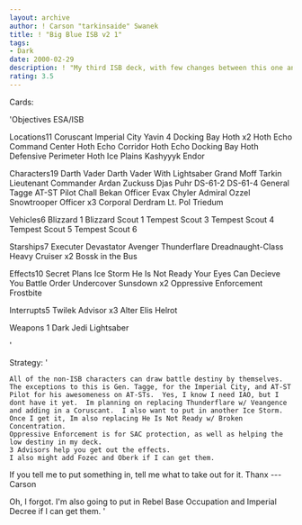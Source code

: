 ```yaml
---
layout: archive
author: ! Carson "tarkinsaide" Swanek
title: ! "Big Blue ISB v2 1"
tags:
- Dark
date: 2000-02-29
description: ! "My third ISB deck, with few changes between this one and the last."
rating: 3.5
---
```

Cards: 

'Objectives
ESA/ISB

Locations11
Coruscant Imperial City
Yavin 4 Docking Bay
Hoth x2
Hoth Echo Command Center
Hoth Echo Corridor
Hoth Echo Docking Bay
Hoth Defensive Perimeter
Hoth Ice Plains
Kashyyyk
Endor

Characters19
Darth Vader
Darth Vader With Lightsaber
Grand Moff Tarkin
Lieutenant Commander Ardan
Zuckuss
Djas Puhr
DS-61-2
DS-61-4
General Tagge
AT-ST Pilot
Chall Bekan
Officer Evax
Chyler
Admiral Ozzel
Snowtrooper Officer x3
Corporal Derdram
Lt. Pol Triedum

Vehicles6
Blizzard 1
Blizzard Scout 1
Tempest Scout 3
Tempest Scout 4
Tempest Scout 5
Tempest Scout 6

Starships7
Executer
Devastator
Avenger
Thunderflare
Dreadnaught-Class Heavy Cruiser x2
Bossk in the Bus

Effects10
Secret Plans
Ice Storm
He Is Not Ready
Your Eyes Can Decieve You
Battle Order
Undercover
Sunsdown x2
Oppressive Enforcement
Frostbite

Interrupts5
Twilek Advisor x3
Alter
Elis Helrot

Weapons 1
Dark Jedi Lightsaber

'

Strategy: '

	All of the non-ISB characters can draw battle destiny by themselves.  The exceptions to this is Gen. Tagge, for the Imperial City, and AT-ST Pilot for his awesomeness on AT-STs.  Yes, I know I need IAO, but I dont have it yet.  Im planning on replacing Thunderflare w/ Veangence and adding in a Coruscant.  I also want to put in another Ice Storm.  Once I get it, Im also replacing He Is Not Ready w/ Broken Concentration.
	Oppressive Enforcement is for SAC protection, as well as helping the low destiny in my deck.
	3 Advisors help you get out the effects.
	I also might add Fozec and Oberk if I can get them.
If you tell me to put something in, tell me what to take out for it.
Thanx
---Carson

Oh, I forgot.  I'm also going to put in Rebel Base Occupation and Imperial Decree if I can get them. '